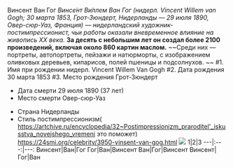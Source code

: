 Винсент Ван Гог
*Винсе́нт Ви́ллем Ван Гог (нидерл. Vincent Willem van Gogh; 30 марта 1853, Грот-Зюндерт, Нидерланды — 29 июля 1890, Овер-сюр-Уаз, Франция) — нидерландский художник-постимпрессионист, чьи работы оказали вневременное влияние на живопись XX века.*
**За десять с небольшим лет он создал более 2100 произведений, включая около 860 картин маслом.**
 ~~Среди них — портреты, автопортреты, пейзажи и натюрморты, с изображением оливковых деревьев, кипарисов, полей пшеницы и подсолнухов. ~~
 #1. Имя при рождении нидерл. Vincent Willem Van Gogh
 #2. Дата рождения 30 марта 1853
 #3. Место рождения Грот-Зюндерт
 + Дата смерти 29 июля 1890 (37 лет)
 + Место смерти Овер-сюр-Уаз
 - Страна Нидерланды
 - Стиль постимпрессионизм( https://artchive.ru/encyclopedia/32~Postimpressionizm_praroditel'_iskusstva_novejshego_vremeni это поможет)
<https://24smi.org/celebrity/3950-vinsent-van-gog.html>
![](https://moscow.arttube.ru/wp-content/uploads/sites/2/2018/06/Van-Gogh.png)
1|2|3
---|:---:|---:
Винсент|Ван|Гог
Гог|Ван|Винсент
Ван|Гог|Винсент
Винсент|Гог|Ван
